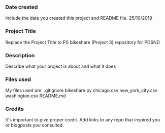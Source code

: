 ### Date created
Include the date you created this project and README file.
25/10/2019

### Project Title
Replace the Project Title to PS bikeshare (Project 3)  repository for PDSND

### Description
Describe what your project is about and what it does

### Files used
My files used are:
.gitignore
bikeshare.py
chicago.csv
new_york_city.csv
washington.csv
README.md

### Credits
It's important to give proper credit. Add links to any repo that inspired you or blogposts you consulted.

